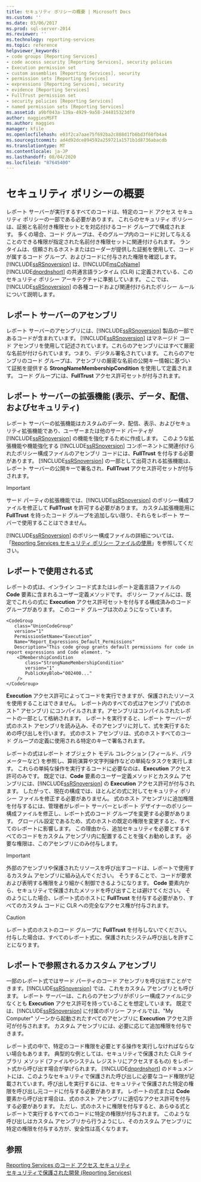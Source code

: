 ```yaml
---
title: セキュリティ ポリシーの概要 | Microsoft Docs
ms.custom: ''
ms.date: 03/06/2017
ms.prod: sql-server-2014
ms.reviewer: ''
ms.technology: reporting-services
ms.topic: reference
helpviewer_keywords:
- code groups [Reporting Services]
- code access security [Reporting Services], security policies
- Execution permission set
- custom assemblies [Reporting Services], security
- permission sets [Reporting Services]
- expressions [Reporting Services], security
- evidence [Reporting Services]
- FullTrust permission set
- security policies [Reporting Services]
- named permission sets [Reporting Services]
ms.assetid: a9bf043a-139a-4929-9a58-244815323df0
author: maggiesMSFT
ms.author: maggies
manager: kfile
ms.openlocfilehash: e03f2ca7aae75f692ba2c888d1fb6bd3f60fb4a4
ms.sourcegitcommit: ad4d92dce894592a259721a1571b1d8736abacdb
ms.translationtype: MT
ms.contentlocale: ja-JP
ms.lasthandoff: 08/04/2020
ms.locfileid: "87645400"
---
```

# <a name="understanding-security-policies"></a>セキュリティ ポリシーの概要
  レポート サーバーが実行するすべてのコードは、特定のコード アクセス セキュリティ ポリシーの一部である必要があります。 これらのセキュリティ ポリシーは、証拠と名前付き権限セットとを対応付けるコード グループで構成されます。 多くの場合、コード グループは、そのグループ内のコードに対して与えることのできる権限が指定された名前付き権限セットに関連付けられます。 ランタイムは、信頼されるホストまたはローダーが提供した証拠を使用して、コードが属するコード グループ、およびコードに付与された権限を確認します。 [!INCLUDE[ssRSnoversion](../../../includes/ssrsnoversion-md.md)] は、[!INCLUDE[msCoName](../../../includes/msconame-md.md)] [!INCLUDE[dnprdnshort](../../../includes/dnprdnshort-md.md)] の共通言語ランタイム (CLR) に定義されている、このセキュリティ ポリシー アーキテクチャに準拠しています。 ここでは、[!INCLUDE[ssRSnoversion](../../../includes/ssrsnoversion-md.md)] の各種コードおよび関連付けられたポリシー ルールについて説明します。  
  
## <a name="report-server-assemblies"></a>レポート サーバーのアセンブリ  
 レポート サーバーのアセンブリには、[!INCLUDE[ssRSnoversion](../../../includes/ssrsnoversion-md.md)] 製品の一部であるコードが含まれています。 [!INCLUDE[ssRSnoversion](../../../includes/ssrsnoversion-md.md)] はマネージド コード アセンブリを使用して記述されています。これらのアセンブリにはすべて厳密な名前が付けられています。つまり、デジタル署名されています。 これらのアセンブリのコード グループは、アセンブリの厳密な名前の公開キー情報に基づいて証拠を提供する **StrongNameMembershipCondition** を使用して定義されます。 コード グループには、**FullTrust** アクセス許可セットが付与されます。  
  
## <a name="report-server-extensions-rendering-data-delivery-and-security"></a>レポート サーバーの拡張機能 (表示、データ、配信、およびセキュリティ)  
 レポート サーバーの拡張機能はカスタムのデータ、配信、表示、およびセキュリティ拡張機能であり、ユーザーまたは他のサード パーティが [!INCLUDE[ssRSnoversion](../../../includes/ssrsnoversion-md.md)] の機能を強化するために作成します。 このような拡張機能や機能強化する [!INCLUDE[ssRSnoversion](../../../includes/ssrsnoversion-md.md)] コンポーネントに関連付けられたポリシー構成ファイルのアセンブリ コードには、**FullTrust** を付与する必要があります。 [!INCLUDE[ssRSnoversion](../../../includes/ssrsnoversion-md.md)] の一部として出荷される拡張機能は、レポート サーバーの公開キーで署名され、**FullTrust** アクセス許可セットが付与されます。  
  
> [!IMPORTANT]  
>  サード パーティの拡張機能では、[!INCLUDE[ssRSnoversion](../../../includes/ssrsnoversion-md.md)] のポリシー構成ファイルを修正して **FullTrust** を許可する必要があります。 カスタム拡張機能用に **FullTrust** を持ったコード グループを追加しない限り、それらをレポート サーバーで使用することはできません。  
  
 [!INCLUDE[ssRSnoversion](../../../includes/ssrsnoversion-md.md)] のポリシー構成ファイルの詳細については、「[Reporting Services セキュリティ ポリシー ファイルの使用](using-reporting-services-security-policy-files.md)」を参照してください。  
  
## <a name="expressions-used-in-reports"></a>レポートで使用される式  
 レポートの式は、インライン コード式またはレポート定義言語ファイルの **Code** 要素に含まれるユーザー定義メソッドです。 ポリシー ファイルには、既定でこれらの式に **Execution** アクセス許可セットを付与する構成済みのコード グループがあります。 このコード グループは次のようになっています。  
  
```  
<CodeGroup  
   class="UnionCodeGroup"  
   version="1"  
   PermissionSetName="Execution"  
   Name="Report_Expressions_Default_Permissions"  
   Description="This code group grants default permissions for code in report expressions and Code element. ">  
    <IMembershipCondition  
       class="StrongNameMembershipCondition"  
       version="1"  
       PublicKeyBlob="002400..."  
    />  
</CodeGroup>  
```  
  
 **Execution** アクセス許可によってコードを実行できますが、保護されたリソースを使用することはできません。 レポート内のすべての式はアセンブリ ("式のホスト" アセンブリ) にコンパイルされます。アセンブリはコンパイルされたレポートの一部として格納されます。 レポートを実行すると、レポート サーバーが式のホスト アセンブリを読み込み、そのアセンブリに対して、式を実行するための呼び出しを行います。 式のホスト アセンブリは、式のホストすべてのコード グループの定義に使用される特定のキーで署名されます。  
  
 レポートの式はレポート オブジェクト モデル コレクション (フィールド、パラメーターなど) を参照し、算術演算や文字列操作などの単純なタスクを実行します。 これらの単純な操作を実行するコードに必要なのは、**Execution** アクセス許可のみです。 既定では、**Code** 要素のユーザー定義メソッドとカスタム アセンブリには、[!INCLUDE[ssRSnoversion](../../../includes/ssrsnoversion-md.md)] の **Execution** アクセス許可が付与されます。 したがって、現在の構成では、ほとんどの式に対してセキュリティ ポリシー ファイルを修正する必要がありません。 式のホスト アセンブリに追加権限を付与するには、管理者がレポート サーバーとレポート デザイナーのポリシー構成ファイルを修正し、レポート式のコード グループを変更する必要があります。 グローバル設定であるため、式のホストの既定の権限を変更すると、すべてのレポートに影響します。 この理由から、追加セキュリティを必要とするすべてのコードをカスタム アセンブリ内に配置することを強くお勧めします。 必要な権限は、このアセンブリにのみ付与します。  
  
> [!IMPORTANT]  
>  外部のアセンブリや保護されたリソースを呼び出すコードは、レポートで使用するカスタム アセンブリに組み込んでください。 そうすることで、コードが要求および表明する権限をより細かく制御できるようになります。 **Code** 要素内から、セキュリティで保護されたメソッドを呼び出すことは避けてください。 そのようにした場合、レポート式のホストに **FullTrust** を付与する必要があり、すべてのカスタム コードに CLR への完全なアクセス権が付与されます。  
  
> [!CAUTION]  
>  レポート式のホストのコード グループに **FullTrust** を付与しないでください。 付与した場合は、すべてのレポート式に、保護されたシステム呼び出しを許すことになります。  
  
## <a name="custom-assemblies-referenced-in-reports"></a>レポートで参照されるカスタム アセンブリ  
 一部のレポート式ではサード パーティのコード アセンブリを呼び出すことができます。[!INCLUDE[ssRSnoversion](../../../includes/ssrsnoversion-md.md)] では、これをカスタム アセンブリとも呼びます。 レポート サーバーは、これらのアセンブリがポリシー構成ファイルに少なくとも **Execution** アクセス許可を持っていることを想定しています。 既定では、[!INCLUDE[ssRSnoversion](../../../includes/ssrsnoversion-md.md)] に付属のポリシー ファイルでは、"My Computer" ゾーンから起動されたすべてのアセンブリに **Execution** アクセス許可が付与されます。 カスタム アセンブリには、必要に応じて追加権限を付与できます。  
  
 レポート式の中で、特定のコード権限を必要とする操作を実行しなければならない場合もあります。 典型的な例としては、セキュリティで保護された CLR ライブラリ メソッド (ファイルやシステム レジストリにアクセスするもの) をレポート式から呼び出す場合が挙げられます。 [!INCLUDE[dnprdnshort](../../../includes/dnprdnshort-md.md)] のドキュメントには、このようなセキュリティで保護された呼び出しに必要なコード権限が記載されています。呼び出しを実行するには、セキュリティで保護された特定の権限を呼び出し元コードに付与する必要があります。 レポートの式または **Code** 要素から呼び出す場合は、式のホスト アセンブリに適切なアクセス許可を付与する必要があります。 ただし、式のホストに権限を付与すると、あらゆる式とレポートで実行するすべてのコードに特定の権限が付与されます。 このような呼び出しはカスタム アセンブリから行うようにし、そのカスタム アセンブリに特定の権限を付与する方が、安全性は高くなります。  
  
## <a name="see-also"></a>参照  
 [Reporting Services のコード アクセス セキュリティ](code-access-security-in-reporting-services.md)   
 [セキュリティで保護された開発 &#40;Reporting Services&#41;](secure-development-reporting-services.md)  
  
  
